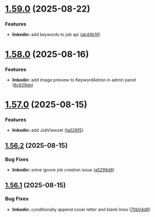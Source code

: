 # [1.59.0](https://github.com/ghorbani-mohammad/Django-Social-Networks-Crawler/compare/v1.58.0...v1.59.0) (2025-08-22)


### Features

* **linkedin:** add keywords to job api ([ab44b16](https://github.com/ghorbani-mohammad/Django-Social-Networks-Crawler/commit/ab44b1630553e862f8bc0cee1c5fa956ca94947b))



# [1.58.0](https://github.com/ghorbani-mohammad/Django-Social-Networks-Crawler/compare/v1.57.0...v1.58.0) (2025-08-16)


### Features

* **linkedin:** add image preview to KeywordAdmin in admin panel ([8c629eb](https://github.com/ghorbani-mohammad/Django-Social-Networks-Crawler/commit/8c629ebf8a7cadb8825cbc1fd55051f086b8d13e))



# [1.57.0](https://github.com/ghorbani-mohammad/Django-Social-Networks-Crawler/compare/v1.56.2...v1.57.0) (2025-08-15)


### Features

* **linkedin:** add JobViewset ([fa026f5](https://github.com/ghorbani-mohammad/Django-Social-Networks-Crawler/commit/fa026f536a8fa46573e660978f048c7b7f3adb1a))



## [1.56.2](https://github.com/ghorbani-mohammad/Django-Social-Networks-Crawler/compare/v1.56.1...v1.56.2) (2025-08-15)


### Bug Fixes

* **linkedin:** solve ignore job creation issue ([a5299d8](https://github.com/ghorbani-mohammad/Django-Social-Networks-Crawler/commit/a5299d8cc6394a381e3df7c676fd98426aa608e7))



## [1.56.1](https://github.com/ghorbani-mohammad/Django-Social-Networks-Crawler/compare/v1.56.0...v1.56.1) (2025-08-15)


### Bug Fixes

* **linkedin:** conditionally append cover letter and blank lines ([70b04d6](https://github.com/ghorbani-mohammad/Django-Social-Networks-Crawler/commit/70b04d6f5ac7e9d04260291060b24eef6d24b2ca))



